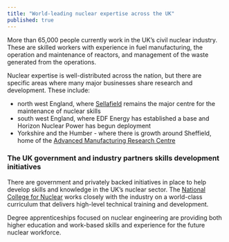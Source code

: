 ```yaml
---
title: "World-leading nuclear expertise across the UK"
published: true
---
```

More than 65,000 people currently work in the UK’s civil nuclear industry. These are skilled workers with experience in fuel manufacturing, the operation and maintenance of reactors, and management of the waste generated from the operations.

Nuclear expertise is well-distributed across the nation, but there are specific areas where many major businesses share research and development. These include: 

- north west England, where [Sellafield](http://www.sellafieldsites.com/) remains the major centre for the maintenance of nuclear skills
- south west England, where EDF Energy has established a base and Horizon Nuclear Power has begun deployment
- Yorkshire and the Humber - where there is growth around Sheffield, home of the [Advanced Manufacturing Research Centre](http://www.amrc.co.uk/)

### The UK government and industry partners skills development initiatives

There are government and privately backed initiatives in place to help develop skills and knowledge in the UK’s nuclear sector. The [National College for Nuclear](https://www.nsan.co.uk/news/national-nuclear-college) works closely with the industry on a world-class curriculum that delivers high-level technical training and development. 

Degree apprenticeships focused on nuclear engineering are providing both higher education and work-based skills and experience for the future nuclear workforce. 
